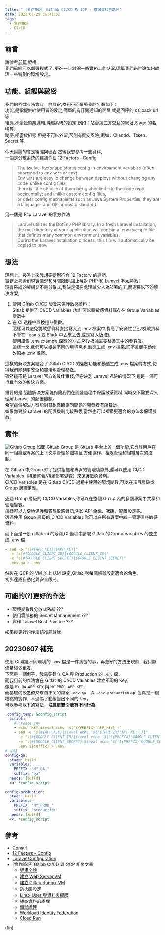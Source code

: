 ```yaml
---
title: " [實作筆記] Gitlab CI/CD 與 GCP - 機敏資料的處理"
date: 2023/05/29 16:41:02
tags:
  - 實作筆記
  - CI/CD
---
```


## 前言

請參考[前篇](https://blog.marsen.me/2023/04/13/2023/gitlab_ci_and_gcp_vm/) 架構,  
我們已經可以部署程式了.
更進一步討論一些實務上的狀況,這篇我們來討論如何處理一些特別的環境設定。

## 功能、組態與祕密

我們的程式有時會有一些設定,依照不同情境我的分類如下：  
功能,是指提供給使用者的設定,簡單的有訂閱通知的開關,或是回呼的 callback url 等.  
組態,不牽扯商業邏輯,純屬系統的設定,例如：站台第三方交互的網址,Stage 的名稱等.  
祕密,相當於組態,但是不可以外留,否則有資安風險,例如：ClientId、Token、Secret 等.

今天討論的會是組態與祕密,然後我想參考一些資料,  
一個是分散系統的建議作法 [12 Factors - Config](https://12factor.net/config)

> The twelve-factor app stores config in environment variables (often shortened to env vars or env).  
> Env vars are easy to change between deploys without changing any code; unlike config files,  
> there is little chance of them being checked into the code repo accidentally; and unlike custom config files,  
> or other config mechanisms such as Java System Properties, they are a language- and OS-agnostic standard.

另一個是 Php Laravel 的官方作法

> Laravel utilizes the DotEnv PHP library. In a fresh Laravel installation,  
> the root directory of your application will contain a .env.example file that defines many common environment variables.  
> During the Laravel installation process, this file will automatically be copied to .env.

## 想法

理想上、長遠上來我想要走到符合 12 Factory 的建議,  
實務上考慮到現實情況和時間限制,加上我對 PHP 和 Laravel 不太熟悉：  
現有系統的架構又不是分散式,我決定優先處理減少人為部署的工,而選擇以下的解決方案,

1. 使用 Gitlab CI/CD 變數來保護敏感資料：  
   Gitlab 提供了 CI/CD Variables 功能,可以將敏感資料儲存在 Group Variables 變數中
2. 在 CI 過程中置換這些變數。  
   這樣可以避免將敏感資料直接寫入到 .env 檔案中,提高了安全性(至少機敏資料不會在 Teams 或 Slack 中丟來丟去,或是寫入版控)。  
   使用讀取 .env.example 檔案的方式,然後根據需要替換其中的參數值。  
   這樣一來,我們可以根據不同的環境需求,動態生成 .env 檔案,而不需要手動修改原始 .env 檔案。

這樣的解決方案結合了 Gitlab CI/CD 的變數功能和動態生成 .env 檔案的方式,使得我們能夠更安全和靈活地管理參數。  
雖然這不是 Laravel 官方的最佳實踐,但在缺乏 Laravel 經驗的情況下,這是一個可行且有效的解決方案。

重要的是,這個解決方案能夠讓我們在開發過程中保護敏感資料,同時又不需要深入理解 Laravel 的配置機制。  
希望這個解決方案能對其他面臨相同問題的開發者有所幫助。  
如果你對於 Laravel 的配置機制比較熟悉,當然也可以探索更適合的方法來保護參數。

## 實作

![Gitlab Group](/images/2023/gitlab_group.png)
如圖,GitLab Group 是 GitLab 平台上的一個功能,它允許用戶在同一組織或專案的上下文中管理多個項目,方便協作、權限管理和組織層次的控制。

在 GitLab 中,Group 除了提供組織和專案的管理功能外,還可以使用 CI/CD Variables（持續整合/持續部署變數）來保護敏感資料。  
CI/CD Variables 是在 GitLab CI/CD 過程中使用的環境變數,可以在項目層級或 Group 層級定義。

通過 Group 層級的 CI/CD Variables,你可以在整個 Group 內的多個專案中共享和管理變數。  
這樣可以方便地保護和管理敏感資訊,例如 API 金鑰、密碼、配置設定等。  
透過使用 Group 層級的 CI/CD Variables,你可以在所有專案中統一管理這些敏感資料。

而下面是一段 gitlab-ci 的範例,CI 過程中讀取 Gitlab 的 Group Variables 的並生成 .env 檔

```yaml
- sed -e "s|#{APP_KEY}|$APP_KEY|"
  -e "s|#{GOOGLE_CLIENT_ID}|$GOOGLE_CLIENT_ID|"
  -e "s|#{GOOGLE_CLIENT_SECRET}|$GOOGLE_CLIENT_SECRET|"
  .env.qa > .env
```

然後在 GCP 的 VM 加上 IAM 設定,Gitlab 對每個帳號設定適合的角色,  
初步達成自動化與安全限制。

## 可能的(?)更好的作法

- 環境變數與分散式系統 ???
- 使用雲服務的 Secret Management ???
- 實作 Laravel Best Practice ???

如果你更好的作法請推薦給我

## 20230607 補充

使用 CI 建置不同環境的 `.env` 檔是一件痛苦的事，再更好的方法出現前，我只能儘量減少重複，  
下面是一個例子，我需要建立 QA 與 Production 的 `.env` 檔，  
而我目前的作法會在 Gitlab 的 CI/CD Variables 建立不同的 Key,  
像是 `MY_QA_APP_KEY` 與 `MY_PROD_APP_KEY`，  
而基礎的設定值又來自不同的檔案 `.env.qa`　與 `.env.production` apl
這真是一個糟糕的實作，不過為了動態組出不同的 key，  
可以參考以下的寫法，[**注意單雙引號有不同行為**](https://phoenixnap.com/kb/bash-single-vs-double-quotes)

```yaml
.config_temp: &config_script
  script:
    # Create Env
    - echo "KEY:$(eval echo '${'${PREFIX}'APP_KEY}')"
    - sed -e "s|#{APP_KEY}|$(eval echo '${'${PREFIX}'APP_KEY}')|"
      -e "s|#{GOOGLE_CLIENT_ID}|$(eval echo '${'${PREFIX}'GOOGLE_CLIENT_ID}')|"
      -e "s|#{GOOGLE_CLIENT_SECRET}|$(eval echo '${'${PREFIX}'GOOGLE_CLIENT_SECRET}')|"
      .env.${suffix} > .env
# 中略
config-qa:
  stage: build
  variables:
    PREFIX: "MY_QA_"
    suffix: "qa"
  needs: [build]
  <<: *config_script

config-production:
  stage: build
  variables:
    PREFIX: "MY_PROD_"
    suffix: "production"
  needs: [build]
  <<: *config_script
```

## 參考

- [Consul](https://www.consul.io/)
- [12 Factors - Config](https://12factor.net/config)
- [Laravel Configuration](https://laravel.com/docs/10.x/configuration)
- [實作筆記] Gitlab CI/CD 與 GCP 相關文章
  - [架構全貌](https://blog.marsen.me/2023/04/13/2023/gitlab_ci_and_gcp_vm/)
  - [建立 Web Server VM](https://blog.marsen.me/2023/04/14/2023/gitlab_ci_and_gcp_vm_create_server/)
  - [建立 Gitlab Runner VM](https://blog.marsen.me/2023/04/14/2023/gitlab_ci_and_gcp_vm_cretae_runner/)
  - [防火牆設定](https://blog.marsen.me/2023/04/14/2023/gitlab_ci_and_gcp_vm_firewall/)
  - [Linux User 與資料夾權限](https://blog.marsen.me/2023/04/24/2023/gitlab_ci_and_gcp_vm_account/)
  - [機敏資料的處理](https://blog.marsen.me/2023/05/29/2023/gitlab_ci_and_gcp_vm_secret_config/)
  - [錯誤處理](https://blog.marsen.me/2023/11/16/2023/gitlab_ci_error_handle/)
  - [Workload Identity Federation](https://blog.marsen.me/2024/03/13/2024/gitlab_ci_and_gcp_workload_federation/)
  - [Cloud Run](https://blog.marsen.me/2024/04/17/2024/gitlab_ci_and_gcp_cloud_run/)

(fin)
